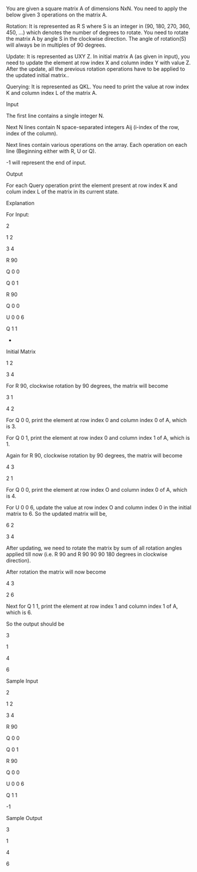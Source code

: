You are given a square matrix A of dimensions NxN. You need to apply the below given 3 operations on the matrix A.

Rotation: It is represented as R S where S is an integer in (90, 180, 270, 360, 450, ...) which denotes the number of degrees to rotate. You need to rotate the matrix A by angle S in the clockwise direction. The angle of rotation(S) will always be in multiples of 90 degrees.

Update: It is represented as UXY Z. In initial matrix A (as given in
input), you need to update the element at row index X and column index Y with value Z. 
After the update, all the previous rotation operations have to be applied to the updated initial matrix..

Querying: It is represented as QKL. You need to print the value at row index K and column index L of the matrix A.

Input

The first line contains a single integer N.

Next N lines contain N space-separated integers Aij (i-index of the row, index of the column).

Next lines contain various operations on the array. Each operation on each line (Beginning either with R, U or Q).

-1 will represent the end of input.

Output

For each Query operation print the element present at row index K and colum index L of the matrix in its current state.

Explanation

For Input:

2

1 2

3 4

R 90

Q 0 0

Q 0 1

R 90

Q 0 0

U 0 0 6

Q 1 1

-

Initial Matrix

1 2

3 4

For R 90, clockwise rotation by 90 degrees, the matrix will become

3 1

4 2

For Q 0 0, print the element at row index 0 and column index 0 of A, which is 3.

For Q 0 1, print the element at row index 0 and column index 1 of A, which is 1.

Again for R 90, clockwise rotation by 90 degrees, the matrix will become

4 3

2 1

For Q 0 0, print the element at row index O and column index 0 of A, which is 4.

For U 0 0 6, update the value at row index O and column index 0 in the initial matrix to 6. So the updated matrix will be,

6 2

3 4

After updating, we need to rotate the matrix by sum of all rotation angles applied till now (i.e. R 90 and R 90 90 90 180 degrees in clockwise direction).

After rotation the matrix will now become

4 3

2 6

Next for Q 1 1, print the element at row index 1 and column index 1 of A, which is 6.

So the output should be

3

1

4

6

Sample Input

2

1 2

3 4

R 90

Q 0 0

Q 0 1

R 90

Q 0 0

U 0 0 6

Q 1 1

-1

Sample Output

3

1

4

6
